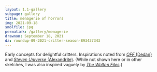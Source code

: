 ```yaml
---
layout: 1.1-gallery
subpage: gallery
title: menagerie of horrors
img: 2021-09-18
smolfile: jpg
permalink: /gallery/menagerie
drawnon: September 18, 2021
da: roundup-09-2021-critter-season-893437343
---
```

Early concepts for delightful critters. Inspirations noted from <a href="https://off.fandom.com/wiki/Dedan" class="ext"><i>OFF</i> (Dedan)</a> and <a href="https://steven-universe.fandom.com/wiki/Alexandrite?file=Super_Watermelon_Island_111.png" class="ext"><i>Steven Universe</i> (Alexandrite)</a>. (While not shown here or in other sketches, I was also inspired vaguely by <a href="https://thewaltenarchives.fandom.com/wiki/Bon?file=Bonkillrose.jpg" class="ext"><i>The Walten Files</i></a>.)